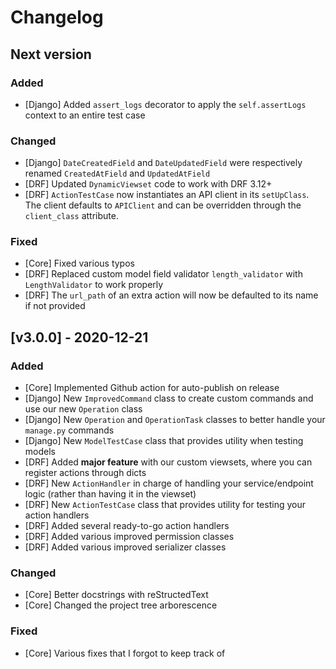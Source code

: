 # Changelog


## Next version
### Added
- [Django] Added `assert_logs` decorator to apply the `self.assertLogs` context to an entire test case
### Changed
- [Django] `DateCreatedField` and `DateUpdatedField` were respectively renamed `CreatedAtField` and `UpdatedAtField`
- [DRF] Updated `DynamicViewset` code to work with DRF 3.12+
- [DRF] `ActionTestCase` now instantiates an API client in its `setUpClass`. The client defaults to `APIClient` and
can be overridden through the `client_class` attribute.
### Fixed
- [Core] Fixed various typos
- [DRF] Replaced custom model field validator `length_validator` with `LengthValidator` to work properly
- [DRF] The `url_path` of an extra action will now be defaulted to its name if not provided


## [v3.0.0] - 2020-12-21
### Added
- [Core] Implemented Github action for auto-publish on release
- [Django] New `ImprovedCommand` class to create custom commands and use our new `Operation` class
- [Django] New `Operation` and `OperationTask` classes to better handle your `manage.py` commands
- [Django] New `ModelTestCase` class that provides utility when testing models
- [DRF] Added **major feature** with our custom viewsets, where you can register actions through dicts
- [DRF] New `ActionHandler` in charge of handling your service/endpoint logic (rather than having it in the viewset)
- [DRF] New `ActionTestCase` class that provides utility for testing your action handlers
- [DRF] Added several ready-to-go action handlers
- [DRF] Added various improved permission classes
- [DRF] Added various improved serializer classes
### Changed
- [Core] Better docstrings with reStructedText
- [Core] Changed the project tree arborescence
### Fixed
- [Core] Various fixes that I forgot to keep track of
